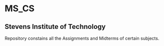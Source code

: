 # MS_CS
## Stevens Institute of Technology
Repository constains all the Assignments and Midterms of certain subjects.
